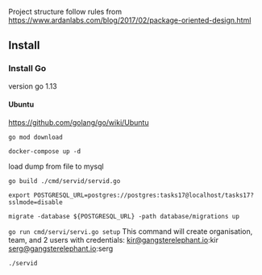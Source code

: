 Project structure follow rules from https://www.ardanlabs.com/blog/2017/02/package-oriented-design.html

## Install

### Install Go

version go 1.13

#### Ubuntu
https://github.com/golang/go/wiki/Ubuntu

`go mod download`

`docker-compose up -d`

load dump from file to mysql

`go build ./cmd/servid/servid.go`

`export POSTGRESQL_URL=postgres://postgres:tasks17@localhost/tasks17?sslmode=disable`

`migrate -database ${POSTGRESQL_URL} -path database/migrations up `

`go run cmd/servi/servi.go setup`
This command will create organisation, team, and 2 users with credentials:
kir@gangsterelephant.io:kir
serg@gangsterelephant.io:serg

`./servid`

